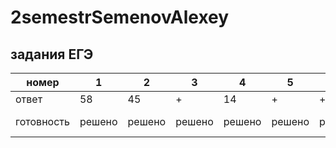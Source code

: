 # 2semestrSemenovAlexey

## задания ЕГЭ

|номер|1|2|3|4|5|6|7|8|9|10|11|12|13|14|15|16|17|18|19|20|21|22|23|24|25|26|27|28|
|------|------|------|------|------|------|------|------|------|------|------|------|------|------|------|------|------|------|------|------|------|------|------|------|------|------|------|------|------|
|ответ|58|45|+|14|+|+|+|+|+|+|+|+1|+|+|+|+|+|64|32,63|62||||||||
|готовность|решено|решено|решено|решено|решено|решено|решено|решено|решено|решено|решено|решено|решено|решено|решено|решено|решено|решено|решено|решено|решено|не решено|не решено|решено|решено|решено|не решено|не решено|
